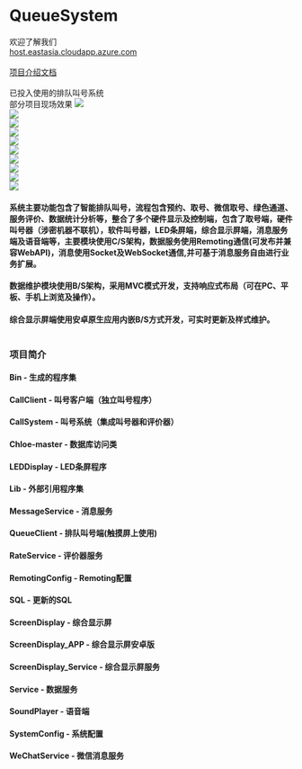 ﻿# QueueSystem
欢迎了解我们<br>[host.eastasia.cloudapp.azure.com](http://host.eastasia.cloudapp.azure.com)<br><br>
[项目介绍文档](https://github.com/chen365409389/QueueSystem/blob/master/Doc/排队取号系统培训资料.pdf)<br><br>
已投入使用的排队叫号系统<br>
部分项目现场效果
![](https://github.com/chen365409389/QueueSystem/blob/master/Img/1.jpg)<br>
![](https://github.com/chen365409389/QueueSystem/blob/master/Img/2.jpg)<br>
![](https://github.com/chen365409389/QueueSystem/blob/master/Img/3.jpg)<br>
![](https://github.com/chen365409389/QueueSystem/blob/master/Img/4.jpg)<br>
![](https://github.com/chen365409389/QueueSystem/blob/master/Img/5.jpg)<br>
![](https://github.com/chen365409389/QueueSystem/blob/master/Img/WeChat.png)<br>
![](https://github.com/chen365409389/QueueSystem/blob/master/Img/9.jpg)<br>
![](https://github.com/chen365409389/QueueSystem/blob/master/Img/6.jpg)<br>
![](https://github.com/chen365409389/QueueSystem/blob/master/Img/7.jpg)<br>
![](https://github.com/chen365409389/QueueSystem/blob/master/Img/8.jpg)<br>
#### 系统主要功能包含了智能排队叫号，流程包含预约、取号、微信取号、绿色通道、服务评价、数据统计分析等，整合了多个硬件显示及控制端，包含了取号端，硬件叫号器（涉密机器不联机），软件叫号器，LED条屏端，综合显示屏端，消息服务端及语音端等，主要模块使用C/S架构，数据服务使用Remoting通信(可发布并兼容WebAPI)，消息使用Socket及WebSocket通信,并可基于消息服务自由进行业务扩展。<br>
#### 数据维护模块使用B/S架构，采用MVC模式开发，支持响应式布局（可在PC、平板、手机上浏览及操作）。<br>
#### 综合显示屏端使用安卓原生应用内嵌B/S方式开发，可实时更新及样式维护。<br><br>
### 项目简介<br>
#### Bin - 生成的程序集<br>
#### CallClient - 叫号客户端（独立叫号程序）<br>
#### CallSystem - 叫号系统（集成叫号器和评价器）<br>
#### Chloe-master - 数据库访问类<br>
#### LEDDisplay - LED条屏程序<br>
#### Lib - 外部引用程序集<br>
#### MessageService - 消息服务<br>
#### QueueClient - 排队叫号端(触摸屏上使用)<br>
#### RateService - 评价器服务
#### RemotingConfig - Remoting配置
#### SQL - 更新的SQL
#### ScreenDisplay - 综合显示屏<br>
#### ScreenDisplay_APP - 综合显示屏安卓版<br>
#### ScreenDisplay_Service - 综合显示屏服务<br>
#### Service - 数据服务<br>
#### SoundPlayer - 语音端<br>
#### SystemConfig - 系统配置<br>
#### WeChatService - 微信消息服务
